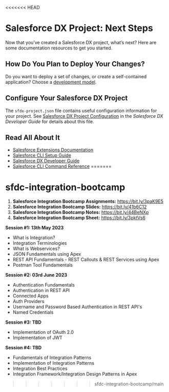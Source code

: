 <<<<<<< HEAD
# Salesforce DX Project: Next Steps

Now that you’ve created a Salesforce DX project, what’s next? Here are some documentation resources to get you started.

## How Do You Plan to Deploy Your Changes?

Do you want to deploy a set of changes, or create a self-contained application? Choose a [development model](https://developer.salesforce.com/tools/vscode/en/user-guide/development-models).

## Configure Your Salesforce DX Project

The `sfdx-project.json` file contains useful configuration information for your project. See [Salesforce DX Project Configuration](https://developer.salesforce.com/docs/atlas.en-us.sfdx_dev.meta/sfdx_dev/sfdx_dev_ws_config.htm) in the _Salesforce DX Developer Guide_ for details about this file.

## Read All About It

- [Salesforce Extensions Documentation](https://developer.salesforce.com/tools/vscode/)
- [Salesforce CLI Setup Guide](https://developer.salesforce.com/docs/atlas.en-us.sfdx_setup.meta/sfdx_setup/sfdx_setup_intro.htm)
- [Salesforce DX Developer Guide](https://developer.salesforce.com/docs/atlas.en-us.sfdx_dev.meta/sfdx_dev/sfdx_dev_intro.htm)
- [Salesforce CLI Command Reference](https://developer.salesforce.com/docs/atlas.en-us.sfdx_cli_reference.meta/sfdx_cli_reference/cli_reference.htm)
=======
# sfdc-integration-bootcamp

1. **Salesforce Integration Bootcamp Assignments:** https://bit.ly/3paK9E5
2. **Salesforce Integration Bootcamp Slides:** https://bit.ly/41b6C12
3. **Salesforce Integration Bootcamp Notes:** https://bit.ly/44BeNXp
4. **Salesforce Integration Bootcamp Sheet:** https://bit.ly/3pktVs6

**Session #1: 13th May 2023**
- What is Integration?
- Integration Terminologies 
- What is Webservices?
- JSON Fundamentals using Apex
- REST API Fundamentals - REST Callouts & REST Services using Apex
- Postman Tool Fundamentals

**Session #2: 03rd June 2023**
- Authentication Fundamentals
- Authentication in REST API
- Connected Apps
- Auth Providers
- Username and Password Based Authentication in REST API's
- Named Credentials

**Session #3: TBD**
- Implementation of OAuth 2.0
- Implementation of JWT

**Session #4: TBD**
- Fundamentals of Integration Patterns
- Implementation of Integration Patterns
- Integration Best Practices
- Integration Framework/Integration Design Patterns in Apex

>>>>>>> sfdc-integration-bootcamp/main
